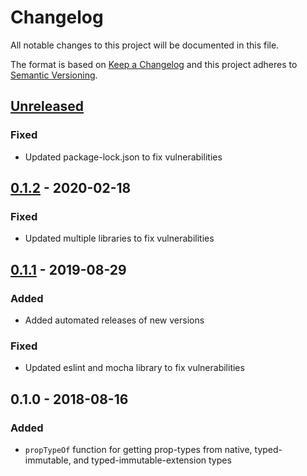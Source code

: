 # Changelog

All notable changes to this project will be documented in this file.

The format is based on [Keep a Changelog](http://keepachangelog.com/en/1.0.0/)
and this project adheres to [Semantic Versioning](http://semver.org/spec/v2.0.0.html).

## [Unreleased]

### Fixed
- Updated package-lock.json to  fix vulnerabilities

## [0.1.2] - 2020-02-18
### Fixed
- Updated multiple libraries to fix vulnerabilities

## [0.1.1] - 2019-08-29
### Added
- Added automated releases of new versions

### Fixed
- Updated eslint and mocha library to fix vulnerabilities

## 0.1.0 - 2018-08-16
### Added
- `propTypeOf` function for getting prop-types from native, typed-immutable, and typed-immutable-extension types

[Unreleased]: https://github.com/brightcove/typed-immutable-proptypes/compare/v0.1.2...HEAD
[0.1.2]: https://github.com/brightcove/typed-immutable-proptypes/compare/v0.1.1...v0.1.2
[0.1.1]: https://github.com/brightcove/typed-immutable-proptypes/compare/v0.1.0...v0.1.1
